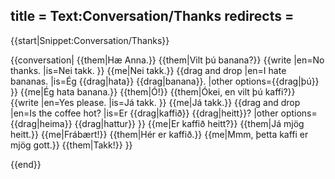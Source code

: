 title = Text:Conversation/Thanks
redirects =
---

{{start|Snippet:Conversation/Thanks}}

{{conversation|
{{them|Hæ Anna.}}
{{them|Vilt þú banana?}}
{{write
|en=No thanks.
|is=Nei takk.
}}
{{me|Nei takk.}}
{{drag and drop
|en=I hate bananas.
|is=Ég {{drag|hata}} {{drag|banana}}.
|other options={{drag|þú}}
}}
{{me|Ég hata banana.}}
{{them|Ó!}}
{{them|Ókei, en vilt þú kaffi?}}
{{write
|en=Yes please.
|is=Já takk.
}}
{{me|Já takk.}}
{{drag and drop
|en=Is the coffee hot?
|is=Er {{drag|kaffið}} {{drag|heitt}}?
|other options={{drag|heima}} {{drag|hattur}}
}}
{{me|Er kaffið heitt?}}
{{them|Já mjög heitt.}}
{{me|Frábært!}}
{{them|Hér er kaffið.}}
{{me|Mmm, þetta kaffi er mjög gott.}}
{{them|Takk!}}
}}

{{end}}